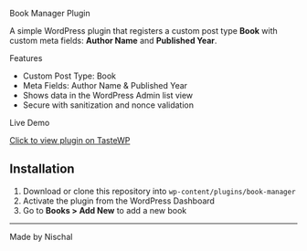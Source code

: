 Book Manager Plugin

A simple WordPress plugin that registers a custom post type **Book** with custom meta fields: **Author Name** and **Published Year**.

Features

- Custom Post Type: Book
- Meta Fields: Author Name & Published Year
- Shows data in the WordPress Admin list view
- Secure with sanitization and nonce validation

Live Demo

[Click to view plugin on TasteWP](https://damtheory.s6-tastewp.com)

## Installation

1. Download or clone this repository into `wp-content/plugins/book-manager`
2. Activate the plugin from the WordPress Dashboard
3. Go to **Books > Add New** to add a new book

---

Made by Nischal
